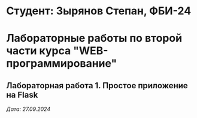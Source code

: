 # Студент: Зырянов Степан, ФБИ-24

# Лабораторные работы по второй части курса "WEB-программирование"

## Лабораторная работа 1. Простое приложение на Flask  

*Дата: 27.09.2024* 
